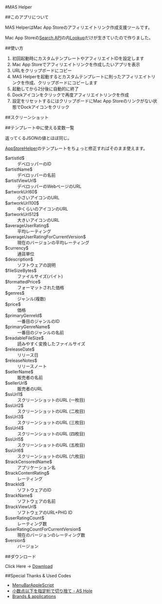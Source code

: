 #MAS Helper

##このアプリについて

MAS HelperはMac App Storeのアフィリエイトリンク作成支援ツールです。

Mac App Storeの<a href="http://www.apple.com/itunes/affiliates/resources/documentation/itunes-store-web-service-search-api.html">Search API</a>の内<a href="http://www.apple.com/itunes/affiliates/resources/documentation/itunes-store-web-service-search-api.html#lookup">Lookup</a>だけが生きていたので作りました。

##使い方

1. 初回起動時にカスタムテンプレートやアフィリエイトIDを設定します
2. Mac App Storeでアフィリエイトリンクを作成したいアプリを表示
3. URLをクリップボードにコピー
4. MAS Helperを起動するとカスタムテンプレートに則ったアフィリエイトリンクを作成、クリップボードにコピーします
5. 起動してから2分後に自動的に終了
6. Dockアイコンをクリックで再度アフィリエイトリンクを作成
6. 設定をリセットするにはクリップボードにMac App Storeのリンクがない状態でDockアイコンをクリック

##スクリーンショット

##テンプレート中に使える変数一覧

返ってくるJSONの値とほぼ同じ。

<a href="http://hitoriblog.com/?p=3051">AppStoreHelper</a>のテンプレートをちょっと修正すればそのまま使えます。

<dl>
<dt>$artistId$</dt>
<dd>デベロッパーのID</dd>
<dt>$artistName$</dt>
<dd>デベロッパーの名前</dd>
<dt>$artistViewUrl$</dt>
<dd>デベロッパーのWebページのURL</dd>
<dt>$artworkUrl60$</dt>
<dd>小さいアイコンのURL</dd>
<dt>$artworkUrl100$</dt>
<dd>中くらいのアイコンのURL</dd>
<dt>$artworkUrl512$</dt>
<dd>大きいアイコンのURL</dd>
<dt>$averageUserRating$</dt>
<dd>平均レーティング</dd>
<dt>$averageUserRatingForCurrentVersion$</dt>
<dd>現在のバージョンの平均レーティング</dd>
<dt>$currency$</dt>
<dd>通貨単位</dd>
<dt>$description$</dt>
<dd>ソフトウェアの説明</dd>
<dt>$fileSizeBytes$</dt>
<dd>ファイルサイズ(バイト)</dd>
<dt>$formattedPrice$</dt>
<dd>フォーマットされた価格</dd>
<dt>$genres$</dt>
<dd>ジャンル(複数)</dd>
<dt>$price$</dt>
<dd>価格</dd>
<dt>$primaryGenreId$</dt>
<dd>一番目のジャンルのID</dd>
<dt>$primaryGenreName$</dt>
<dd>一番目のジャンルの名前</dd>
<dt>$readableFileSize$</dt>
<dd>読みやすく変換したファイルサイズ</dd>
<dt>$releaseDate$</dt>
<dd>リリース日</dd>
<dt>$releaseNotes$</dt>
<dd>リリースノート</dd>
<dt>$sellerName$</dt>
<dd>販売者の名前</dd>
<dt>$sellerUrl$</dt>
<dd>販売者のURL</dd>
<dt>$ssUrl1$</dt>
<dd>スクリーンショットのURL (一枚目)</dd>
<dt>$ssUrl2$</dt>
<dd>スクリーンショットのURL (二枚目)</dd>
<dt>$ssUrl3$</dt>
<dd>スクリーンショットのURL (三枚目)</dd>
<dt>$ssUrl4$</dt>
<dd>スクリーンショットのURL (四枚目)</dd>
<dt>$ssUrl5$</dt>
<dd>スクリーンショットのURL (五枚目)</dd>
<dt>$ssUrl6$</dt>
<dd>スクリーンショットのURL (六枚目)</dd>
<dt>$trackCensoredName$</dt>
<dd>アプリケーション名</dd>
<dt>$trackContentRating$</dt>
<dd>レーティング</dd>
<dt>$trackId$</dt>
<dd>ソフトウェアのID</dd>
<dt>$trackName$</dt>
<dd>ソフトウェアの名前</dd>
<dt>$trackViewUrl$</dt>
<dd>ソフトウェアのURL+PHG ID</dd>
<dt>$userRatingCount$</dt>
<dd>レーティング数</dd>
<dt>$userRatingCountForCurrentVersion$</dt>
<dd>現在のバージョンのレーティング数</dd>
<dt>$version$</dt>
<dd>バージョン</dd>
</dl>


##ダウンロード

Click Here → [Download](https://github.com/veadar/MAS-Helper/releases)

##Special Thanks & Used Codes

- <a href="http://memogakisouko.appspot.com/MenuBarAppleScript.html">MenuBarAppleScript</a>
- <a href="http://piyocast.com/as/archives/295">小数点以下を指定桁で切り捨て - AS Hole</a>
- <a href="https://www.iconfinder.com/icons/104872/app_icon#size=128">Brands & applications</a>